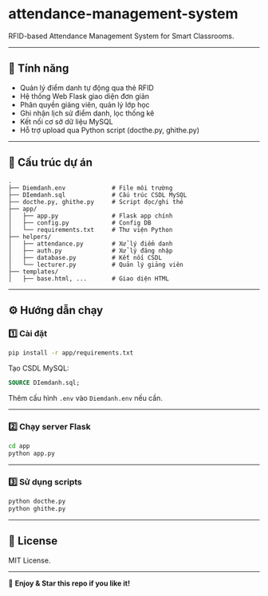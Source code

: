 # attendance-management-system

RFID-based Attendance Management System for Smart Classrooms. 

---

## 🚀 Tính năng

- Quản lý điểm danh tự động qua thẻ RFID
- Hệ thống Web Flask giao diện đơn giản
- Phân quyền giảng viên, quản lý lớp học
- Ghi nhận lịch sử điểm danh, lọc thống kê
- Kết nối cơ sở dữ liệu MySQL
- Hỗ trợ upload qua Python script (docthe.py, ghithe.py)

---

## 📂 Cấu trúc dự án

```
.
├── Diemdanh.env             # File môi trường
├── DIemdanh.sql             # Cấu trúc CSDL MySQL
├── docthe.py, ghithe.py     # Script đọc/ghi thẻ
├── app/
│   ├── app.py               # Flask app chính
│   ├── config.py            # Config DB
│   └── requirements.txt     # Thư viện Python
├── helpers/
│   ├── attendance.py        # Xử lý điểm danh
│   ├── auth.py              # Xử lý đăng nhập
│   ├── database.py          # Kết nối CSDL
│   └── lecturer.py          # Quản lý giảng viên
├── templates/
│   ├── base.html, ...       # Giao diện HTML
```

---

## ⚙️ Hướng dẫn chạy

### 1️⃣ Cài đặt
```bash
pip install -r app/requirements.txt
```

Tạo CSDL MySQL:
```sql
SOURCE DIemdanh.sql;
```

Thêm cấu hình `.env` vào `Diemdanh.env` nếu cần.

---

### 2️⃣ Chạy server Flask
```bash
cd app
python app.py
```

---

### 3️⃣ Sử dụng scripts
```bash
python docthe.py
python ghithe.py
```

---

## 📜 License

MIT License.

---

🚀 **Enjoy & Star this repo if you like it!**
